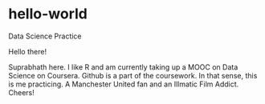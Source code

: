 # hello-world
Data Science Practice

Hello there!

Suprabhath here. I like R and am currently taking up a MOOC on Data Science on Coursera. Github is a part of the coursework. In that sense, this is me practicing.
A Manchester United fan and an Illmatic Film Addict.
Cheers!
